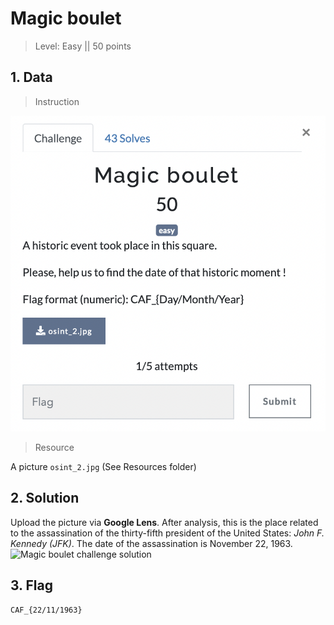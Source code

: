 # Magic boulet

> Level: Easy || 50 points

## 1. Data

> Instruction

![Instruction Challenge Magic Boulet](challenge_magic-boulet.png)

> Resource

A picture `osint_2.jpg` (See Resources folder)


## 2. Solution

Upload the picture via **Google Lens**. After analysis, this is the place related to the assassination of the thirty-fifth president of the United States: *John F. Kennedy (JFK)*. The date of the assassination is November 22, 1963.
![Magic boulet challenge solution](https://github.com/Keldy7/CTFs_Writeups/assets/93558050/e8fe9efe-b7b2-4141-a70c-46c50031f9ae)


## 3. Flag
    
```text
CAF_{22/11/1963}

```
